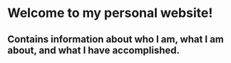 # Welcome to my personal website!

## Contains information about who I am, what I am about, and what I have accomplished.